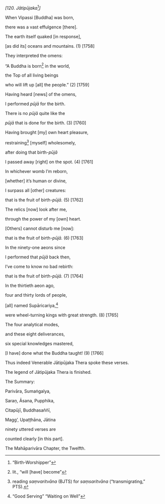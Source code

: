 *\[120. Jātipūjaka*[^1]*\]*

When Vipassi \[Buddha\] was born,

there was a vast effulgence \[there\].

The earth itself quaked \[in response\],

\[as did its\] oceans and mountains. (1) \[1758\]

They interpreted the omens:

“A Buddha is born[^2] in the world,

the Top of all living beings

who will lift up \[all\] the people.” (2) \[1759\]

Having heard \[news\] of the omens,

I performed *pūjā* for the birth.

There is no *pūjā* quite like the

*pūjā* that is done for the birth. (3) \[1760\]

Having brought \[my\] own heart pleasure,

restraining[^3] \[myself\] wholesomely,

after doing that birth-*pūjā*

I passed away \[right\] on the spot. (4) \[1761\]

In whichever womb I’m reborn,

\[whether\] it’s human or divine,

I surpass all \[other\] creatures:

that is the fruit of birth-*pūjā.* (5) \[1762\]

The relics \[now\] look after me,

through the power of my \[own\] heart.

\[Others\] cannot disturb me \[now\]:

that is the fruit of birth-*pūjā.* (6) \[1763\]

In the ninety-one aeons since

I performed that *pūjā* back then,

I’ve come to know no bad rebirth:

that is the fruit of birth-*pūjā.* (7) \[1764\]

In the thirtieth aeon ago,

four and thirty lords of people,

\[all\] named Supāricariya,[^4]

were wheel-turning kings with great strength. (8) \[1765\]

The four analytical modes,

and these eight deliverances,

six special knowledges mastered,

\[I have\] done what the Buddha taught! (9) \[1766\]

Thus indeed Venerable Jātipūjaka Thera spoke these verses.

The legend of Jātipūjaka Thera is finished.

The Summary:

Parivāra, Sumaṅgalya,

Saraṇ, Āsana, Pupphika,

Citapūjī, Buddhasaññī,

Magg’, Upaṭṭhāna, Jātina

ninety uttered verses are

counted clearly \[in this part\].

The Mahāparivāra Chapter, the Twelfth.

[^1]: “Birth-Worshipper”

[^2]: lit., “will \[have\] become”

[^3]: reading *saṃvaritvāna* (BJTS) for *saṃsaritvāna*
    (“transmigrating,” PTS).

[^4]: “Good Serving” “Waiting on Well”
